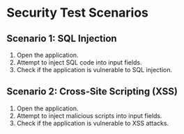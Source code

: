 # Security Test Scenarios

## Scenario 1: SQL Injection
1. Open the application.
2. Attempt to inject SQL code into input fields.
3. Check if the application is vulnerable to SQL injection.

## Scenario 2: Cross-Site Scripting (XSS)
1. Open the application.
2. Attempt to inject malicious scripts into input fields.
3. Check if the application is vulnerable to XSS attacks.
